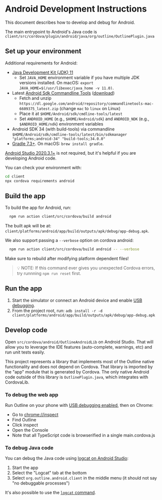 # Android Development Instructions

This document describes how to develop and debug for Android.

The main entrypoint to Android's Java code is `client/src/cordova/plugin/android/java/org/outline/OutlinePlugin.java`

## Set up your environment

Additional requirements for Android:

- [Java Development Kit (JDK) 11](https://jdk.java.net/archive/)
  - Set `JAVA_HOME` environment variable if you have multiple JDK versions installed. On macOS: `export JAVA_HOME=$(/usr/libexec/java_home -v 11.0)`.
- Latest [Android Sdk Commandline Tools](https://developer.android.com/studio/command-line) ([download](https://developer.android.com/studio#command-line-tools-only))
  - Fetch and unzip `https://dl.google.com/android/repository/commandlinetools-mac-6609375_latest.zip` (change `mac` to `linux` on Linux)
  - Place it at `$HOME/Android/sdk/cmdline-tools/latest`
  - Set `ANDROID_HOME` (e.g., `$HOME/Android/sdk`) and `ANDROID_NDK` (e.g., `$ANDROID_HOME/ndk`) environment variables
- Android SDK 34 (with build-tools) via commandline `$HOME/Android/sdk/cmdline-tools/latest/bin/sdkmanager "platforms;android-34" "build-tools;34.0.0"`
- [Gradle 7.3+](https://gradle.org/install/). On macOS: `brew install gradle`.

[Android Studio 2020.3.1+](https://developer.android.com/studio) is not required, but it's helpful if you are developing Android code.

You can check your environment with:

```sh
cd client
npx cordova requirements android
```

## Build the app

To build the app for Android, run:

```sh
  npm run action client/src/cordova/build android
```

The built apk will be at: `client/platforms/android/app/build/outputs/apk/debug/app-debug.apk`.

We also support passing a `--verbose` option on cordova android:

```sh
  npm run action client/src/cordova/build android -- --verbose
```

Make sure to rebuild after modifying platform dependent files!

> 💡 NOTE: If this command ever gives you unexpected Cordova errors, try runnning `npm run reset` first.

## Run the app

1. Start the simulator or connect an Android device and enable [USB debugging](https://developer.android.com/studio/debug/dev-options.html#enable).
1. From the project root, run: `adb install -r -d client/platforms/android/app/build/outputs/apk/debug/app-debug.apk`

## Develop code

Open `src/cordova/android/OutlineAndroidLib` on Android Studio. That will allow you to leverage the IDE features (auto-complete, warnings, etc) and run unit tests easily.

This project represents a library that implements most of the Outline native functionality and does not depend on Cordova. That library is imported by the "app" module that is generated by Cordova. The only native Android code outside of this library is `OutlinePlugin.java`, which integrates with CordovaLib.

### To debug the web app

Run Outline on your phone with [USB debugging enabled](https://developer.android.com/studio/debug/dev-options.html#enable), then on Chrome:

- Go to [chrome://inspect](chrome://inspect)
- Find Outline
- Click inspect
- Open the Console
- Note that all TypeScript code is browserified in a single main.cordova.js

### To debug Java code

You can debug the Java code using [logcat on Android Studio](https://developer.android.com/studio/debug/logcat):

1. Start the app
1. Select the "Logcat" tab at the bottom
1. Select `org.outline.android.client` in the middle menu (it should not say "no debuggable processes")

It's also possible to use the [`logcat` command](https://developer.android.com/tools/logcat).
